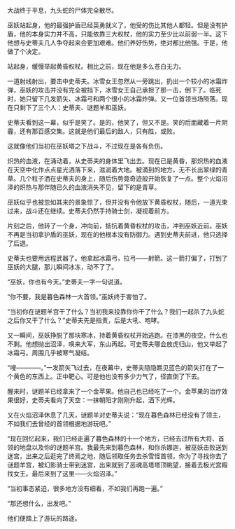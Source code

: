 大战终于平息，九头蛇的尸体完全散尽。

巫妖站起身，他的最强护盾已经英勇就义了，他受的伤比其他人都轻。但是没有护盾，他的本身实力并不高，只能依靠三大权杖，他的实力至少比以前弱一半。这下他想与史蒂夫几人争夺起来会更加艰难。他们养好伤势，绝对都比他强。于是，他做了个决定。

站起身，缓慢举起黄昏权杖。相比之前，现在他是多么苍白无力。

一道射线射出，要击中史蒂夫。冰雪女王忽然从一旁跳出，扔出一个较小的冰霜炸弹，巫妖的攻击并没有完全被挡下，冰雪女王自己承担了那一击，倒下了。临死时，她只留下几发箭矢、冰霜弓和两个很小的冰霜炸弹。又一位首领当场陨落。现在只剩下了三个人：史蒂夫、谜题羊和巫妖。

史蒂夫看到这一幕，似乎是笑了。是的，他笑了，但又不是。笑的后面藏着一片阴霾，还有那百感交集。这就是他们最后的敌人，只有胜，或败。

这就像他们当初在巫妖塔之下战斗，不过现在是各有负伤。

炽热的血液，在涌动着，从史蒂夫的身体里飞出去。现在已是黄昏，那炽热的血液在天空中化作点点星光洒落下来，滋润着大地。被滴到的地方，无不长出翠绿的青草。几个粒子洒在史蒂夫的身上，随后伤势竟奇迹般开始恢复了一点。整个火焰沼泽的炽热与那伴随已久的血液消失不见，留下的是青草。

巫妖似乎也被忽如其来的景象惊了，但并没有令他放下黄昏权杖，随后，一道光束过来，战斗还在继续。史蒂夫仍然手持骑士剑，凝视着前方。

片刻之后，他转了一个身，冲向前，抵抗着黄昏权杖的攻击，冲到巫妖近前。巫妖不再是当初拿护盾的巫妖，现在的他根本没有防御力。遇到史蒂夫前进，他只选择了后退。

史蒂夫也要用远程武器了。他拿起冰霜弓，拉弓——射箭。这一箭打偏了，打到了巫妖的大腿，那儿瞬间冰冻，动不了了。

“巫妖，你也有今天。”史蒂夫一字一句说道。

“你不要，我是暮色森林一大首领。”巫妖终于害怕了。

“当初你在谜题羊宫干了什么？当初我来投靠你你干了什么？我们一起杀了九头蛇之后你又干了什么？”史蒂夫先是指责，后是大吼、咆哮。

又一瞬间，巫妖挣脱了那块寒冰，持着黄昏权杖开始逃跑。在漆黑的夜空，什么也不剩。他想抛出沼泽，唤来大军，东山再起。可史蒂夫哪会放虎归山，他又举起了冰霜弓。周围几乎被寒气凝结。

“嗖————。”一发箭矢飞过去，在夜幕中，史蒂夫隐隐瞧见蓝色的箭矢打在了一个黄色的东西上。正中靶心。可是他也没有多少力气了，径直倒了下去。

醒来时，谜题羊已经拿来了一个金苹果。他自己也已经吃了一个。金苹果的治疗效果很好，史蒂夫看向了天空：一抹朝阳才刚刚升起，洒下光辉。

又在火焰沼泽休息了几天，谜题羊对史蒂夫说：“现在暮色森林已经没有了领主，不如我们去曾经的首领根据地游玩吧。”

“现在回忆起来，我们已经走遍了暮色森林的十一个地方，已经去过所有大将、首领的地盘以及你的谜题羊宫。我最先来到暮色森林，和你杀娜迦，被巫妖击败送到迷宫，出来之后逛完了终焉之地，随后领取任务去杀雪怪首领，你为了寻找你去了谜题羊宫，被幻影骑士带到迷宫，出来就到了恶魂高塔塔顶眺望，接着去极光宫殿找女王。最后来到了这里——火焰沼泽。”

“当初事态紧迫，很多地方没有细看，不如我们再跑一遍。”

“那还想什么，出发吧。”

他们便踏上了游玩的路途。
